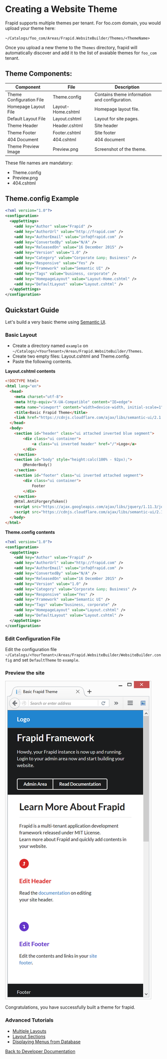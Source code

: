 # Creating a Website Theme

Frapid supports multiple themes per tenant. For foo.com domain, you would upload your theme here:

`~/Catalogs/foo_com/Areas/Frapid.WebsiteBuilder/Themes/<ThemeName>`

Once you upload a new theme to the `Themes` directory, frapid will automatically discover and add it to the list of avaiable themes for `foo_com` tenant.

## Theme Components:

| Component | File | Description |
| --- | --- | --- |
| Theme Configuration File | Theme.config | Contains theme information and configuration. |
| Homepage Layout File | Layout-Home.cshtml | Homepage layout file. |
| Default Layout File | Layout.cshtml | Layout for site pages. |
| Theme Header | Header.cshtml | Site header |
| Theme Footer | Footer.cshtml | Site footer |
| 404 Document | 404.cshtml | 404 document |
| Theme Preview Image | Preview.png | Screenshot of the theme. |

These file names are mandatory:

* Theme.config
* Preview.png
* 404.cshtml

## Theme.config Example

```xml
<?xml version="1.0"?>
<configuration>
  <appSettings>
    <add key="Author" value="Frapid" />
    <add key="AuthorUrl" value="http://frapid.com" />
    <add key="AuthorEmail" value="info@frapid.com" />
    <add key="ConvertedBy" value="N/A" />
    <add key="ReleasedOn" value="16 December 2015" />
    <add key="Version" value="1.0" />
    <add key="Category" value="Corporate &amp; Business" />
    <add key="Responsive" value="Yes" />
    <add key="Framework" value="Semantic UI" />
    <add key="Tags" value="business, corporate" />
    <add key="HomepageLayout" value="Layout-Home.cshtml" />
    <add key="DefaultLayout" value="Layout.cshtml" />
  </appSettings>
</configuration>
```

## Quickstart Guide

Let's build a very basic theme using [Semantic UI](http://semantic-ui.com/).

### Basic Layout

* Create a directory named `example` on `~/Catalogs/<YourTenant>/Areas/Frapid.WebsiteBuilder/Themes`.
* Create two empty files: Layout.cshtml and Theme.config.
* Paste the following contents.

**Layout.cshtml contents**
```html
<!DOCTYPE html>
<html lang="en">
  <head>
    <meta charset="utf-8">
    <meta http-equiv="X-UA-Compatible" content="IE=edge">
    <meta name="viewport" content="width=device-width, initial-scale=1">
    <title>Basic Frapid Theme</title>
    <link href="https://cdnjs.cloudflare.com/ajax/libs/semantic-ui/2.1.7/semantic.min.css" rel="stylesheet">
  </head>
  <body>
    <section id="header" class="ui attached inverted blue segment">
        <div class="ui container">
            <a class="ui inverted header" href="/">Logo</a>
        </div>
    </section>
    <section id="body" style="height:calc(100% - 92px);">
        @RenderBody()
    </section>
    <section id="footer" class="ui inverted attached segment">
        <div class="ui container">
            Footer
        </div>
    </section>
    @Html.AntiForgeryToken()
    <script src="https://ajax.googleapis.com/ajax/libs/jquery/1.11.3/jquery.min.js"></script>
    <script src="https://cdnjs.cloudflare.com/ajax/libs/semantic-ui/2.1.7/semantic.min.js"></script>
  </body>
</html>
```

**Theme.config contents**

```xml
<?xml version="1.0"?>
<configuration>
  <appSettings>
    <add key="Author" value="Frapid" />
    <add key="AuthorUrl" value="http://frapid.com" />
    <add key="AuthorEmail" value="info@frapid.com" />
    <add key="ConvertedBy" value="N/A" />
    <add key="ReleasedOn" value="16 December 2015" />
    <add key="Version" value="1.0" />
    <add key="Category" value="Corporate &amp; Business" />
    <add key="Responsive" value="Yes" />
    <add key="Framework" value="Semantic UI" />
    <add key="Tags" value="business, corporate" />
    <add key="HomepageLayout" value="Layout.cshtml" />
    <add key="DefaultLayout" value="Layout.cshtml" />
  </appSettings>
</configuration>
```
### Edit Configuration File

Edit the configuration file `~/Catalogs/<YourTenant>/Areas/Frapid.WebsiteBuilder/WebsiteBuilder.config`
and set `DefaultTheme` to `example`.

### Preview the site

![Basic Layout](images/theming/basic-layout.png)

Congratulations, you have successfully built a theme for frapid.

### Advanced Tutorials
* [Multiple Layouts](multiple-layouts.md)
* [Layout Sections](layout-sections.md)
* [Displaying Menus from Database](menus.md)

[Back to Developer Documentation](../README.md)
